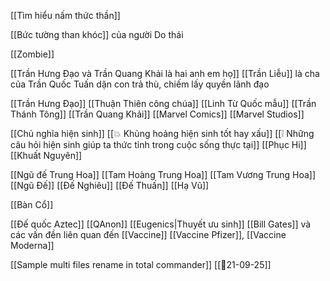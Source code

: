 

[[Tìm hiểu nấm thức thần]]

[[Bức tường than khóc]] của người Do thái

[[Zombie]]

[[Trần Hưng Đạo và Trần Quang Khải là hai anh em họ]]
[[Trần Liễu]] là cha của Trần Quốc Tuấn dặn con trả thù, chiếm lấy quyền lãnh đạo

[[Trần Hưng Đạo]]
[[Thuận Thiên công chúa]]
[[Linh Từ Quốc mẫu]]
[[Trần Thánh Tông]]
[[Trần Quang Khải]]
[[Marvel Comics]]
[[Marvel Studios]]

[[Chủ nghĩa hiện sinh]]
[[💥 Khủng hoảng hiện sinh tốt hay xấu]]
[[❕ Những câu hỏi hiện sinh giúp ta thức tỉnh trong cuộc sống thực tại]]
[[Phục Hi]]
[[Khuất Nguyên]]

[[Ngũ đế Trung Hoa]]
[[Tam Hoàng Trung Hoa]]
[[Tam Vương Trung Hoa]]
[[Ngũ Đế]]
[[Đế Nghiêu]]
[[Đế Thuấn]]
[[Hạ Vũ]]

[[Bàn Cổ]]

[[Đế quốc Aztec]]
[[QAnon]]
[[Eugenics|Thuyết ưu sinh]]
[[Bill Gates]] và các vấn đền liên quan đến [[Vaccine]] [[Vaccine Pfizer]], [[Vaccine Moderna]]

[[Sample multi files rename in total commander]]
[[📝21-09-25]]